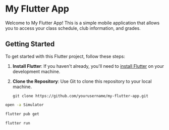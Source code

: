 # My Flutter App

Welcome to My Flutter App! This is a simple mobile application that allows you to access your class schedule, club information, and grades.

## Getting Started

To get started with this Flutter project, follow these steps:

1. **Install Flutter**: If you haven't already, you'll need to [install Flutter](https://flutter.dev/docs/get-started/install) on your development machine.

2. **Clone the Repository**: Use Git to clone this repository to your local machine.

   ```shell
   git clone https://github.com/yourusername/my-flutter-app.git
   ```

```bash
open -a Simulator

flutter pub get

flutter run
```
